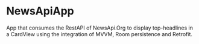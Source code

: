 # NewsApiApp
App that consumes the RestAPI of NewsApi.Org to display top-headlines in a CardView using the integration of MVVM, Room persistence and Retrofit.
